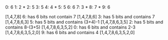 0: 6
1: 2 *
2: 5
3: 5
4: 4 *
5: 5
6: 6
7: 3 *
8: 7 *
9: 6

[1,4,7,8]
6: has 6 bits not contain 7 [1,4,7,8,6]
3: has 5 bits and contains 7 [1,4,7,8,6,3]
5: has 5 bits and contains (3+4)-1 [1,4,7,8,6,3,5]
2: has 5 bits and contains 8-(3+5) [1,4,7,8,6,3,5,2]
0: has 6 bits and contains 2-3 [1,4,7,8,6,3,5,2,0]
9: has 6 bits and contains 4 [1,4,7,8,6,3,5,2,0]
